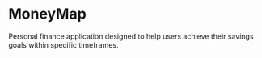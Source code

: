 # MoneyMap
Personal finance application designed to help users achieve their savings goals within specific timeframes.
